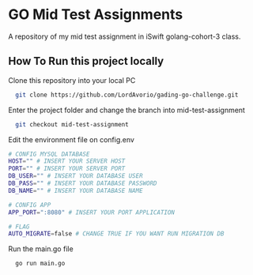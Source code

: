 
# GO Mid Test Assignments

A repository of my mid test assignment in iSwift golang-cohort-3 class.

## How To Run this project locally

Clone this repository into your local PC

```bash
  git clone https://github.com/LordAvorio/gading-go-challenge.git
```

Enter the project folder and change the branch into mid-test-assignment

```bash
  git checkout mid-test-assignment
```

Edit the environment file on config.env

```bash
# CONFIG MYSQL DATABASE
HOST="" # INSERT YOUR SERVER HOST
PORT="" # INSERT YOUR SERVER PORT
DB_USER="" # INSERT YOUR DATABASE USER
DB_PASS="" # INSERT YOUR DATABASE PASSWORD
DB_NAME="" # INSERT YOUR DATABASE NAME

# CONFIG APP
APP_PORT=":8080" # INSERT YOUR PORT APPLICATION

# FLAG
AUTO_MIGRATE=false # CHANGE TRUE IF YOU WANT RUN MIGRATION DB
```

Run the main.go file

```bash
  go run main.go
```

